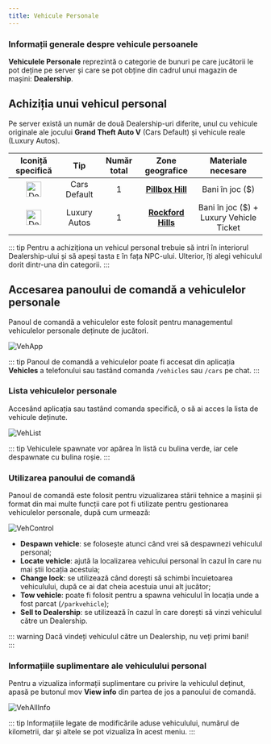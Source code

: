 ```yaml
---
title: Vehicule Personale
---
```


### Informații generale despre vehicule persoanele

**Vehiculele Personale** reprezintă o categorie de bunuri pe care jucătorii le pot deține pe server și care se pot obține din cadrul unui magazin de mașini: **Dealership**. 

## Achiziția unui vehicul personal

Pe server există un număr de două Dealership-uri diferite, unul cu vehicule originale ale jocului **Grand Theft Auto V** (Cars Default) și vehicule reale (Luxury Autos). 

| Iconiță specifică | Tip | Număr total | Zone geografice | Materiale necesare |
| :-----------: | :-----------: | :-----------: | :-----------: | :-----------: |
| <Image src="https://i.imgur.com/ip5NrNJ.png" alt="Dealership" width="30" label="Dealership Blip" /> | Cars Default | 1 | [**Pillbox Hill**](https://i.imgur.com/LnAZ7m4.png) | Bani în joc ($) | 
| <Image src="https://i.imgur.com/ip5NrNJ.png" alt="Dealership" width="30" label="Dealership Blip" /> | Luxury Autos | 1 | [**Rockford Hills**](https://i.imgur.com/VcIYT38.png) | Bani în joc ($) + Luxury Vehicle Ticket | 

::: tip 
Pentru a achiziționa un vehicul personal trebuie să intri în interiorul Dealership-ului și să apeși tasta `E` în fața NPC-ului. Ulterior, îți alegi vehiculul dorit dintr-una din categorii. 
::: 

## Accesarea panoului de comandă a vehiculelor personale 

Panoul de comandă a vehiculelor este folosit pentru managementul vehiculelor personale deținute de jucători.      

<Image src="https://i.imgur.com/luVZn5r.png" alt="VehApp"/> 

::: tip 
Panoul de comandă a vehiculelor poate fi accesat din aplicația **Vehicles** a telefonului sau tastând comanda `/vehicles` sau `/cars` pe chat.
:::    

### Lista vehiculelor personale 

Accesând aplicația sau tastând comanda specifică, o să ai acces la lista de vehicule deținute.   

<Image src="https://i.imgur.com/hfl0O6Z.png" alt="VehList"/>  

::: tip 
Vehiculele spawnate vor apărea în listă cu bulina verde, iar cele despawnate cu bulina roșie. 
:::  

### Utilizarea panoului de comandă

Panoul de comandă este folosit pentru vizualizarea stării tehnice a mașinii și format din mai multe funcții care pot fi utilizate pentru gestionarea vehiculelor personale, după cum urmează: 

<Image src="https://i.imgur.com/ltw2e3V.png" alt="VehControl"/>  

- **Despawn vehicle**: se folosește atunci când vrei să despawnezi vehiculul personal;
- **Locate vehicle**: ajută la localizarea vehicului personal în cazul în care nu mai știi locația acestuia;
- **Change lock**: se utilizează când dorești să schimbi încuietoarea vehiculului, după ce ai dat cheia acestuia unui alt jucător;  
- **Tow vehicle**: poate fi folosit pentru a spawna vehiculul în locația unde a fost parcat (`/parkvehicle`); 
- **Sell to Dealership**: se utilizează în cazul în care dorești să vinzi vehiculul către un Dealership.

::: warning 
Dacă vindeți vehiculul către un Dealership, nu veți primi bani!  
::: 

### Informațiile suplimentare ale vehiculului personal

Pentru a vizualiza informații suplimentare cu privire la vehiculul deținut, apasă pe butonul mov **View info** din partea de jos a panoului de comandă. 

<Image src="https://i.imgur.com/IlOo5lU.png" alt="VehAllInfo"/> 

::: tip 
Informațiile legate de modificările aduse vehiculului, numărul de kilometrii, dar și altele se pot vizualiza în acest meniu. 
:::  
